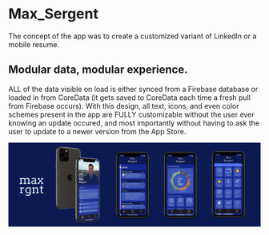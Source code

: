 # Max_Sergent
The concept of the app was to create a customized variant of LinkedIn or a mobile resume. 

## Modular data, modular experience.
ALL of the data visible on load is either synced from a Firebase database or loaded in from CoreData (it gets saved to CoreData each time a fresh pull from Firebase occurs). With this design, all text, icons, and even color schemes present in the app are FULLY customizable without the user ever knowing an update occured, and most importantly without having to ask the user to update to a newer version from the App Store.

![DesignChanges](https://github.com/maxrgnt/Max_Sergent/blob/master/maxsergentdemo.jpg)
